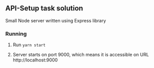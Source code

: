 
## API-Setup task solution

Small Node server written using Express library

### Running

1. Run `yarn start` 

2. Server starts on port 9000, which means it is accessible on URL http://localhost:9000
